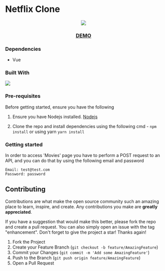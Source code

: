 # Netflix Clone

<div align="center">
  <img src="https://i.ibb.co/q0fxyNZ/Screenshot-2022-09-26-at-20-03-21-Netflix-Croatia-Watch-TV-Shows-Online-Watch-Movies-Online.png">
  <h3><a href="https://renatoka.github.io/netflix-clone/">DEMO</a></h3>
</div>

### Dependencies

- Vue

### Built With

![][Vue.js]

### Pre-requisites

Before getting started, ensure you have the following

1. Ensure you have Nodejs installed. [Nodejs](https://nodejs.org/en/)

2. Clone the repo and install dependencies using the following cmd - `npm install` or using yarn `yarn install`

### Getting started

In order to access 'Movies' page you have to perform a POST request to an API, and you can do that by using the following email and password
```
Email: test@test.com
Password: password
```

## Contributing

Contributions are what make the open source community such an amazing place to learn, inspire, and create. Any contributions you make are **greatly appreciated**.

If you have a suggestion that would make this better, please fork the repo and create a pull request. You can also simply open an issue with the tag "enhancement".
Don't forget to give the project a star! Thanks again!

1. Fork the Project
2. Create your Feature Branch (`git checkout -b feature/AmazingFeature`)
3. Commit your Changes (`git commit -m 'Add some AmazingFeature'`)
4. Push to the Branch (`git push origin feature/AmazingFeature`)
5. Open a Pull Request

[TailwindCSS]: https://img.shields.io/badge/TailwindCSS-4A4A55?style=for-the-badge&logo=tailwindcss
[React.js]: https://img.shields.io/badge/React-20232A?style=for-the-badge&logo=react&logoColor=61DAFB
[Vue.js]: https://img.shields.io/badge/Vue.js-35495E?style=for-the-badge&logo=vuedotjs&logoColor=4FC08D
